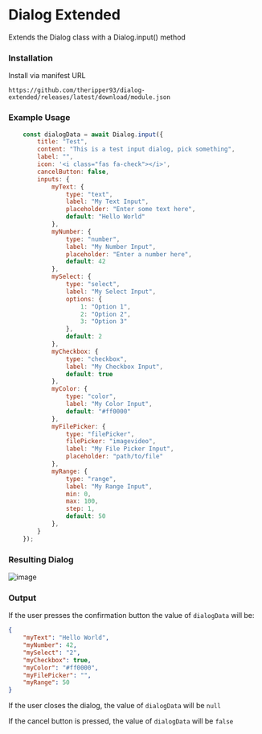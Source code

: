 # Dialog Extended
Extends the Dialog class with a Dialog.input() method

### Installation
Install via manifest URL
```copy
https://github.com/theripper93/dialog-extended/releases/latest/download/module.json
```
### Example Usage

```js
    const dialogData = await Dialog.input({
        title: "Test",
        content: "This is a test input dialog, pick something",
        label: "",
        icon: '<i class="fas fa-check"></i>',
        cancelButton: false,
        inputs: {
            myText: {
                type: "text",
                label: "My Text Input",
                placeholder: "Enter some text here",
                default: "Hello World"
            },
            myNumber: {
                type: "number",
                label: "My Number Input",
                placeholder: "Enter a number here",
                default: 42
            },
            mySelect: {
                type: "select",
                label: "My Select Input",
                options: {
                    1: "Option 1",
                    2: "Option 2",
                    3: "Option 3"
                },
                default: 2
            },
            myCheckbox: {
                type: "checkbox",
                label: "My Checkbox Input",
                default: true
            },
            myColor: {
                type: "color",
                label: "My Color Input",
                default: "#ff0000"
            },
            myFilePicker: {
                type: "filePicker",
                filePicker: "imagevideo",
                label: "My File Picker Input",
                placeholder: "path/to/file"
            },
            myRange: {
                type: "range",
                label: "My Range Input",
                min: 0,
                max: 100,
                step: 1,
                default: 50
            },
        }
    });
```

### Resulting Dialog

![image](https://github.com/theripper93/dialog-extended/assets/1346839/063635fa-09e6-4f25-9ff4-c44059371f0e)

### Output

If the user presses the confirmation button the value of `dialogData` will be:

```json
{
    "myText": "Hello World",
    "myNumber": 42,
    "mySelect": "2",
    "myCheckbox": true,
    "myColor": "#ff0000",
    "myFilePicker": "",
    "myRange": 50
}
```

If the user closes the dialog, the value of `dialogData` will be `null`

If the cancel button is pressed, the value of `dialogData` will be `false`
